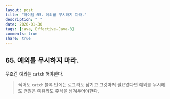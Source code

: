 ```yaml
---
layout: post
title: "아이템 65. 예외를 무시하지 마라."
description: " "
date: 2020-01-30
tags: [java, Effective-Java-3]
comments: true
share: true
---
```


## 65. 예외를 무시하지 마라.

무조건 예외는 ```catch``` 해야한다.

> 적어도 ```catch``` 블록 안에는 로그라도 남기고 그것마저 필요없다면 예외를 무시해도 괜찮은 이유라도 주석을 남겨두어야한다.